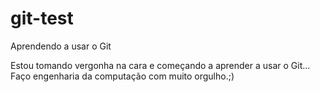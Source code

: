 # git-test
Aprendendo a usar o Git

Estou tomando vergonha na cara e começando a aprender a usar o Git... Faço engenharia da computação com muito orgulho.;)
